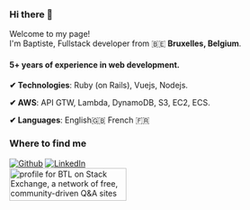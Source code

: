 ### Hi there 👋

<p>Welcome to my page! </br> I'm Baptiste, Fullstack developer from 🇧🇪 <b>Bruxelles, Belgium</b>.</p>


<h4> 5+ years of experience in web development.</h4>

**✔︎ Technologies**: Ruby (on Rails), Vuejs, Nodejs.

**✔︎ AWS**: API GTW, Lambda, DynamoDB, S3, EC2, ECS.

**✔︎ Languages**: English🇬🇧 French 🇫🇷


<h3>Where to find me</h3>
<p>
    <a href="https://github.com/blombard" target="_blank"><img alt="Github" src="https://img.shields.io/badge/GitHub-%2312100E.svg?&style=for-the-badge&logo=Github&logoColor=white" /></a>
    <a href="https://www.linkedin.com/in/baptiste-lombard-5a72a4135/" target="_blank"><img alt="LinkedIn" src="https://img.shields.io/badge/linkedin-%230077B5.svg?&style=for-the-badge&logo=linkedin&logoColor=white" /></a>
    <br>
    <a href="https://stackexchange.com/users/4910860/btl"><img src="https://stackexchange.com/users/flair/4910860.png" width="208" height="58" alt="profile for BTL on Stack Exchange, a network of free, community-driven Q&amp;A sites" title="profile for BTL on Stack Exchange, a network of free, community-driven Q&amp;A sites" /></a>
</p>
